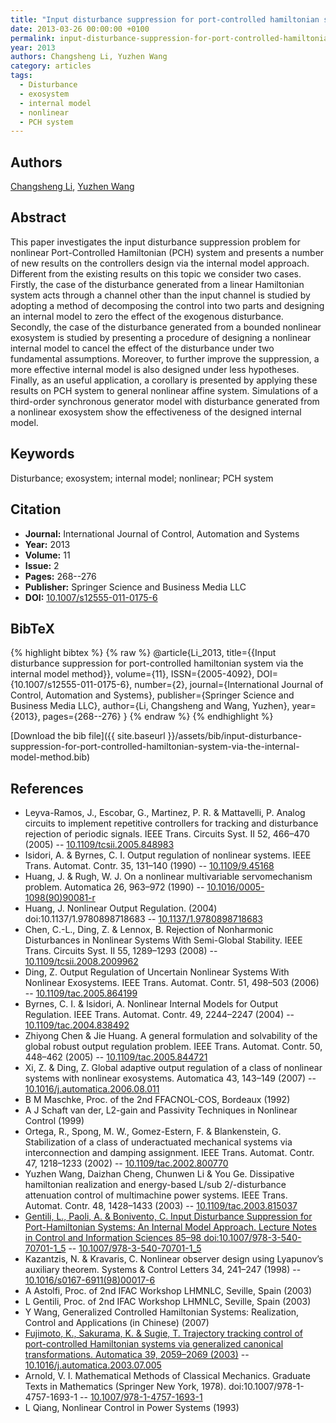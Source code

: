 ```yaml
---
title: "Input disturbance suppression for port-controlled hamiltonian system via the internal model method"
date: 2013-03-26 00:00:00 +0100
permalink: input-disturbance-suppression-for-port-controlled-hamiltonian-system-via-the-internal-model-method
year: 2013
authors: Changsheng Li, Yuzhen Wang
category: articles
tags:
  - Disturbance
  - exosystem
  - internal model
  - nonlinear
  - PCH system
---
```

 
## Authors
[Changsheng Li](authors/changsheng-li), [Yuzhen Wang](authors/yuzhen-wang)
 
## Abstract
This paper investigates the input disturbance suppression problem for nonlinear Port-Controlled Hamiltonian (PCH) system and presents a number of new results on the controllers design via the internal model approach. Different from the existing results on this topic we consider two cases. Firstly, the case of the disturbance generated from a linear Hamiltonian system acts through a channel other than the input channel is studied by adopting a method of decomposing the control into two parts and designing an internal model to zero the effect of the exogenous disturbance. Secondly, the case of the disturbance generated from a bounded nonlinear exosystem is studied by presenting a procedure of designing a nonlinear internal model to cancel the effect of the disturbance under two fundamental assumptions. Moreover, to further improve the suppression, a more effective internal model is also designed under less hypotheses. Finally, as an useful application, a corollary is presented by applying these results on PCH system to general nonlinear affine system. Simulations of a third-order synchronous generator model with disturbance generated from a nonlinear exosystem show the effectiveness of the designed internal model.
 
## Keywords
Disturbance; exosystem; internal model; nonlinear; PCH system
 
## Citation
- **Journal:** International Journal of Control, Automation and Systems
- **Year:** 2013
- **Volume:** 11
- **Issue:** 2
- **Pages:** 268--276
- **Publisher:** Springer Science and Business Media LLC
- **DOI:** [10.1007/s12555-011-0175-6](https://doi.org/10.1007/s12555-011-0175-6)
 
## BibTeX
{% highlight bibtex %}
{% raw %}
@article{Li_2013,
  title={{Input disturbance suppression for port-controlled hamiltonian system via the internal model method}},
  volume={11},
  ISSN={2005-4092},
  DOI={10.1007/s12555-011-0175-6},
  number={2},
  journal={International Journal of Control, Automation and Systems},
  publisher={Springer Science and Business Media LLC},
  author={Li, Changsheng and Wang, Yuzhen},
  year={2013},
  pages={268--276}
}
{% endraw %}
{% endhighlight %}
 
[Download the bib file]({{ site.baseurl }}/assets/bib/input-disturbance-suppression-for-port-controlled-hamiltonian-system-via-the-internal-model-method.bib)
 
## References
- Leyva-Ramos, J., Escobar, G., Martinez, P. R. & Mattavelli, P. Analog circuits to implement repetitive controllers for tracking and disturbance rejection of periodic signals. IEEE Trans. Circuits Syst. II 52, 466–470 (2005) -- [10.1109/tcsii.2005.848983](https://doi.org/10.1109/tcsii.2005.848983)
- Isidori, A. & Byrnes, C. I. Output regulation of nonlinear systems. IEEE Trans. Automat. Contr. 35, 131–140 (1990) -- [10.1109/9.45168](https://doi.org/10.1109/9.45168)
- Huang, J. & Rugh, W. J. On a nonlinear multivariable servomechanism problem. Automatica 26, 963–972 (1990) -- [10.1016/0005-1098(90)90081-r](https://doi.org/10.1016/0005-1098(90)90081-r)
- Huang, J. Nonlinear Output Regulation. (2004) doi:10.1137/1.9780898718683 -- [10.1137/1.9780898718683](https://doi.org/10.1137/1.9780898718683)
- Chen, C.-L., Ding, Z. & Lennox, B. Rejection of Nonharmonic Disturbances in Nonlinear Systems With Semi-Global Stability. IEEE Trans. Circuits Syst. II 55, 1289–1293 (2008) -- [10.1109/tcsii.2008.2009962](https://doi.org/10.1109/tcsii.2008.2009962)
- Ding, Z. Output Regulation of Uncertain Nonlinear Systems With Nonlinear Exosystems. IEEE Trans. Automat. Contr. 51, 498–503 (2006) -- [10.1109/tac.2005.864199](https://doi.org/10.1109/tac.2005.864199)
- Byrnes, C. I. & Isidori, A. Nonlinear Internal Models for Output Regulation. IEEE Trans. Automat. Contr. 49, 2244–2247 (2004) -- [10.1109/tac.2004.838492](https://doi.org/10.1109/tac.2004.838492)
- Zhiyong Chen & Jie Huang. A general formulation and solvability of the global robust output regulation problem. IEEE Trans. Automat. Contr. 50, 448–462 (2005) -- [10.1109/tac.2005.844721](https://doi.org/10.1109/tac.2005.844721)
- Xi, Z. & Ding, Z. Global adaptive output regulation of a class of nonlinear systems with nonlinear exosystems. Automatica 43, 143–149 (2007) -- [10.1016/j.automatica.2006.08.011](https://doi.org/10.1016/j.automatica.2006.08.011)
- B M Maschke, Proc. of the 2nd FFACNOL-COS, Bordeaux (1992)
- A J Schaft van der, L2-gain and Passivity Techniques in Nonlinear Control (1999)
- Ortega, R., Spong, M. W., Gomez-Estern, F. & Blankenstein, G. Stabilization of a class of underactuated mechanical systems via interconnection and damping assignment. IEEE Trans. Automat. Contr. 47, 1218–1233 (2002) -- [10.1109/tac.2002.800770](https://doi.org/10.1109/tac.2002.800770)
- Yuzhen Wang, Daizhan Cheng, Chunwen Li & You Ge. Dissipative hamiltonian realization and energy-based L/sub 2/-disturbance attenuation control of multimachine power systems. IEEE Trans. Automat. Contr. 48, 1428–1433 (2003) -- [10.1109/tac.2003.815037](https://doi.org/10.1109/tac.2003.815037)
- [Gentili, L., Paoli, A. & Bonivento, C. Input Disturbance Suppression for Port-Hamiltonian Systems: An Internal Model Approach. Lecture Notes in Control and Information Sciences 85–98 doi:10.1007/978-3-540-70701-1_5](input-disturbance-suppression-for-port-hamiltonian-systems-an-internal-model-approach) -- [10.1007/978-3-540-70701-1_5](https://doi.org/10.1007/978-3-540-70701-1_5)
- Kazantzis, N. & Kravaris, C. Nonlinear observer design using Lyapunov’s auxiliary theorem. Systems &amp; Control Letters 34, 241–247 (1998) -- [10.1016/s0167-6911(98)00017-6](https://doi.org/10.1016/s0167-6911(98)00017-6)
- A Astolfi, Proc. of 2nd IFAC Workshop LHMNLC, Seville, Spain (2003)
- L Gentili, Proc. of 2nd IFAC Workshop LHMNLC, Seville, Spain (2003)
- Y Wang, Generalized Controlled Hamiltonian Systems: Realization, Control and Applications (in Chinese) (2007)
- [Fujimoto, K., Sakurama, K. & Sugie, T. Trajectory tracking control of port-controlled Hamiltonian systems via generalized canonical transformations. Automatica 39, 2059–2069 (2003)](trajectory-tracking-control-of-port-controlled-hamiltonian-systems-via-generalized-canonical-transformations) -- [10.1016/j.automatica.2003.07.005](https://doi.org/10.1016/j.automatica.2003.07.005)
- Arnold, V. I. Mathematical Methods of Classical Mechanics. Graduate Texts in Mathematics (Springer New York, 1978). doi:10.1007/978-1-4757-1693-1 -- [10.1007/978-1-4757-1693-1](https://doi.org/10.1007/978-1-4757-1693-1)
- L Qiang, Nonlinear Control in Power Systems (1993)


